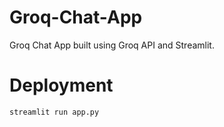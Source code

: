 # Groq-Chat-App
Groq Chat App built using Groq API and Streamlit.

# Deployment
```
streamlit run app.py
```